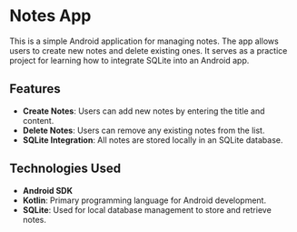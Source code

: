 # Notes App

This is a simple Android application for managing notes. The app allows users to create new notes and delete existing ones. It serves as a practice project for learning how to integrate SQLite into an Android app.

## Features
- **Create Notes**: Users can add new notes by entering the title and content.
- **Delete Notes**: Users can remove any existing notes from the list.
- **SQLite Integration**: All notes are stored locally in an SQLite database.

## Technologies Used
- **Android SDK**
- **Kotlin**: Primary programming language for Android development.
- **SQLite**: Used for local database management to store and retrieve notes.

